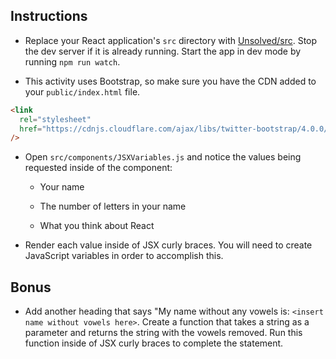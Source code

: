 ## Instructions

- Replace your React application's `src` directory with [Unsolved/src](Unsolved/src). Stop the dev server if it is already running. Start the app in dev mode by running `npm run watch`.

- This activity uses Bootstrap, so make sure you have the CDN added to your `public/index.html` file.

```html
<link
  rel="stylesheet"
  href="https://cdnjs.cloudflare.com/ajax/libs/twitter-bootstrap/4.0.0/css/bootstrap.min.css"
/>
```

- Open `src/components/JSXVariables.js` and notice the values being requested inside of the component:

  - Your name

  - The number of letters in your name

  - What you think about React

- Render each value inside of JSX curly braces. You will need to create JavaScript variables in order to accomplish this.

## Bonus

- Add another heading that says "My name without any vowels is: `<insert name without vowels here>`. Create a function that takes a string as a parameter and returns the string with the vowels removed. Run this function inside of JSX curly braces to complete the statement.
